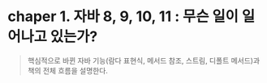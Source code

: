 # chaper 1. 자바 8, 9, 10, 11 : 무슨 일이 일어나고 있는가?

> 핵심적으로 바뀐 자바 기능(람다 표현식, 메서드 참조, 스트림, 디폴트 메서드)과 책의 전체 흐름을 설명한다.

